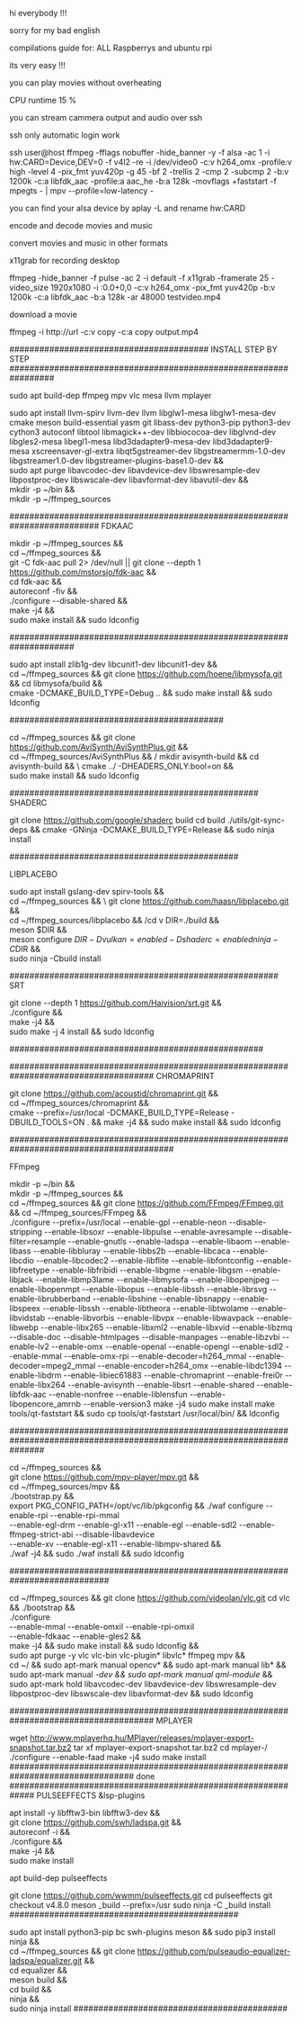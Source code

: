 hi everybody !!!

sorry for my bad english

compilations guide for:
ALL Raspberrys and ubuntu rpi

its very easy !!!

you can play movies without overheating

CPU runtime 15 %

you can stream cammera output and audio over ssh

ssh only automatic login work

ssh user@host ffmpeg -fflags nobuffer  -hide_banner -y   -f alsa  -ac 1 -i hw:CARD=Device,DEV=0      -f v4l2  -re -i /dev/video0    -c:v h264_omx -profile:v high  -level 4  -pix_fmt yuv420p -g 45 -bf 2 -trellis 2 -cmp 2 -subcmp 2  -b:v 1200k  -c:a libfdk_aac  -profile:a aac_he -b:a 128k -movflags +faststart    -f  mpegts  - | mpv --profile=low-latency   -

you can find your alsa device by  aplay -L  and rename hw:CARD

encode and decode movies and music

convert movies and music in other formats

x11grab for recording desktop

ffmpeg  -hide_banner -f pulse -ac 2 -i default -f x11grab -framerate 25 -video_size 1920x1080 -i :0.0+0,0 -c:v h264_omx  -pix_fmt yuv420p  -b:v 1200k -c:a libfdk_aac -b:a 128k  -ar 48000   testvideo.mp4

download a movie 

ffmpeg -i http://url -c:v copy -c:a copy output.mp4

########################################   INSTALL  STEP BY STEP #################################################################

sudo apt build-dep ffmpeg mpv vlc mesa llvm mplayer

sudo apt install llvm-spirv llvm-dev llvm libglw1-mesa libglw1-mesa-dev cmake meson build-essential yasm git libass-dev python3-pip python3-dev cython3 autoconf libtool libmagick++-dev  libbiococoa-dev libglvnd-dev  libgles2-mesa libegl1-mesa libd3dadapter9-mesa-dev libd3dadapter9-mesa xscreensaver-gl-extra libqt5gstreamer-dev libgstreamermm-1.0-dev libgstreamer1.0-dev  libgstreamer-plugins-base1.0-dev && \
sudo apt purge libavcodec-dev libavdevice-dev libswresample-dev libpostproc-dev libswscale-dev libavformat-dev libavutil-dev && \
mkdir -p ~/bin &&  \
mkdir -p ~/ffmpeg_sources

##########################################################################
FDKAAC

mkdir -p ~/ffmpeg_sources && \
cd ~/ffmpeg_sources && \
git -C fdk-aac pull 2> /dev/null || git clone --depth 1 https://github.com/mstorsjo/fdk-aac && \
cd fdk-aac && \
autoreconf -fiv && \
./configure  --disable-shared && \
make -j4 && \
sudo make install && sudo ldconfig

#####################################################################

sudo apt install zlib1g-dev libcunit1-dev libcunit1-dev  && \
cd ~/ffmpeg_sources && git clone https://github.com/hoene/libmysofa.git && cd libmysofa/build  && \
cmake -DCMAKE_BUILD_TYPE=Debug .. && sudo make install && sudo ldconfig

###########################################

cd ~/ffmpeg_sources && git clone https://github.com/AviSynth/AviSynthPlus.git && \
cd ~/ffmpeg_sources/AviSynthPlus && /
mkdir avisynth-build && cd avisynth-build && \ 
cmake ../ -DHEADERS_ONLY:bool=on  && \
sudo make install  && sudo ldconfig

##################################################
SHADERC

git clone https://github.com/google/shaderc build
cd build
./utils/git-sync-deps && cmake -GNinja -DCMAKE_BUILD_TYPE=Release && sudo ninja install

##############################################

LIBPLACEBO

sudo apt install  gslang-dev spirv-tools && \
cd ~/ffmpeg_sources && \ 
git clone https://github.com/haasn/libplacebo.git && \
cd ~/ffmpeg_sources/libplacebo && /cd v	
DIR=./build && \
meson $DIR  && \
meson configure $DIR   -Dvulkan=enabled -Dshaderc=enabled
ninja -C$DIR  && \
sudo ninja -Cbuild install



######################################################
SRT

git clone --depth 1 https://github.com/Haivision/srt.git && \
./configure && \
make -j4 && \
sudo make -j 4 install  && sudo ldconfig



###################################################

#####################################################################################
CHROMAPRINT

git clone  https://github.com/acoustid/chromaprint.git && \
cd ~/ffmpeg_sources/chromaprint && \
cmake --prefix=/usr/local -DCMAKE_BUILD_TYPE=Release -DBUILD_TOOLS=ON . && make -j4 && sudo make install  && sudo ldconfig

 #########################################################################################
 
FFmpeg


mkdir -p ~/bin &&  \
mkdir -p ~/ffmpeg_sources &&  \
cd ~/ffmpeg_sources && git clone https://github.com/FFmpeg/FFmpeg.git && cd ~/ffmpeg_sources/FFmpeg && \
./configure --prefix=/usr/local --enable-gpl --enable-neon  --disable-stripping --enable-libsoxr --enable-libpulse --enable-avresample --disable-filter=resample --enable-gnutls --enable-ladspa --enable-libaom --enable-libass --enable-libbluray --enable-libbs2b --enable-libcaca --enable-libcdio --enable-libcodec2 --enable-libflite --enable-libfontconfig --enable-libfreetype --enable-libfribidi --enable-libgme --enable-libgsm --enable-libjack --enable-libmp3lame --enable-libmysofa --enable-libopenjpeg --enable-libopenmpt --enable-libopus --enable-libssh --enable-librsvg --enable-librubberband --enable-libshine --enable-libsnappy --enable-libspeex --enable-libssh --enable-libtheora --enable-libtwolame --enable-libvidstab --enable-libvorbis --enable-libvpx --enable-libwavpack --enable-libwebp --enable-libx265 --enable-libxml2 --enable-libxvid --enable-libzmq --disable-doc --disable-htmlpages --disable-manpages --enable-libzvbi --enable-lv2 --enable-omx --enable-openal --enable-opengl --enable-sdl2 --enable-mmal --enable-omx-rpi --enable-decoder=h264_mmal --enable-decoder=mpeg2_mmal --enable-encoder=h264_omx --enable-libdc1394 --enable-libdrm --enable-libiec61883 --enable-chromaprint --enable-frei0r --enable-libx264 --enable-avisynth --enable-libsrt --enable-shared --enable-libfdk-aac --enable-nonfree --enable-liblensfun --enable-libopencore_amrnb --enable-version3
make -j4
sudo make install
make tools/qt-faststart && sudo cp  tools/qt-faststart /usr/local/bin/ && ldconfig

#######################################################################################################################

cd ~/ffmpeg_sources  && \
git clone https://github.com/mpv-player/mpv.git && \
cd ~/ffmpeg_sources/mpv && \
./bootstrap.py && \
export PKG_CONFIG_PATH=/opt/vc/lib/pkgconfig && ./waf configure --enable-rpi --enable-rpi-mmal  \
--enable-egl-drm --enable-gl-x11 --enable-egl --enable-sdl2 --enable-ffmpeg-strict-abi --disable-libavdevice  \
--enable-xv  --enable-egl-x11 --enable-libmpv-shared && \
./waf -j4 && sudo  ./waf install && sudo ldconfig

############################################################################

cd ~/ffmpeg_sources  && git clone https://github.com/videolan/vlc.git
cd vlc && ./bootstrap && \
./configure \
--enable-mmal --enable-omxil --enable-rpi-omxil  \
--enable-fdkaac --enable-gles2   && \
make -j4 && sudo make install && sudo  ldconfig && \
sudo apt purge -y  vlc vlc-bin vlc-plugin* libvlc* ffmpeg mpv  && \
cd ~/ && sudo apt-mark manual opencv* && sudo apt-mark manual lib* && sudo apt-mark manual *-dev  &&  sudo apt-mark manual qml-module* && \
sudo apt-mark hold libavcodec-dev libavdevice-dev libswresample-dev libpostproc-dev libswscale-dev libavformat-dev && sudo ldconfig

#####################################################################################
MPLAYER

wget http://www.mplayerhq.hu/MPlayer/releases/mplayer-export-snapshot.tar.bz2
tar xf mplayer-export-snapshot.tar.bz2
cd mplayer-/
./configure   --enable-faad 
make -j4
sudo make install
#################################################################################
done
#############################################################
PULSEEFFECTS &lsp-plugins

apt install -y libfftw3-bin libfftw3-dev  && \
git clone https://github.com/swh/ladspa.git  && \
autoreconf -i && \
./configure && \
make -j4 && \
sudo make install


apt build-dep pulseeffects

git clone https://github.com/wwmm/pulseeffects.git
cd pulseeffects
git checkout v4.8.0
meson _build --prefix=/usr
sudo ninja -C _build install
##############################################

sudo apt install python3-pip bc swh-plugins meson && sudo pip3 install ninja && \
cd ~/ffmpeg_sources && git clone https://github.com/pulseaudio-equalizer-ladspa/equalizer.git &&\
cd equalizer && \
meson build && \
cd build && \
ninja && \
sudo ninja install
###########################################


